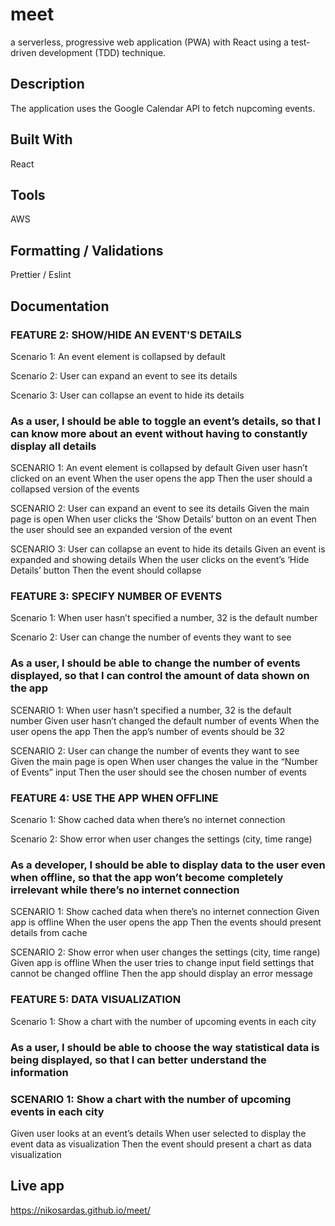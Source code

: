 # meet
a serverless, progressive web application (PWA) with React using a test-driven
development (TDD) technique.
## Description
The application uses the Google Calendar API to fetch nupcoming events.

## Built With
React 

## Tools
AWS

## Formatting / Validations
Prettier / Eslint

## Documentation

### FEATURE 2: SHOW/HIDE AN EVENT'S DETAILS

Scenario 1: An event element is collapsed by default

Scenario 2: User can expand an event to see its details

Scenario 3: User can collapse an event to hide its details

### As a user, I should be able to toggle an event’s details, so that I can know more about an event without having to constantly display all details

SCENARIO 1: An event element is collapsed by default
Given user hasn’t clicked on an event
When the user opens the app
Then the user should a collapsed version of the events

SCENARIO 2: User can expand an event to see its details
Given the main page is open
When user clicks the ‘Show Details’ button on an event
Then the user should see an expanded version of the event

SCENARIO 3: User can collapse an event to hide its details
Given an event is expanded and showing details
When the user clicks on the event’s ‘Hide Details’ button
Then the event should collapse


### FEATURE 3: SPECIFY NUMBER OF EVENTS

Scenario 1: When user hasn’t specified a number, 32 is the default number

Scenario 2: User can change the number of events they want to see

### As a user, I should be able to change the number of events displayed, so that I can control the amount of data shown on the app

SCENARIO 1:  When user hasn’t specified a number, 32 is the default number
Given user hasn’t changed the default number of events
When the user opens the app
Then the app’s number of events should be 32

SCENARIO 2:  User can change the number of events they want to see
Given the main page is open
When user changes the value in the “Number of Events” input
Then the user should see the chosen number of events


### FEATURE 4: USE THE APP WHEN OFFLINE

Scenario 1: Show cached data when there’s no internet connection

Scenario 2: Show error when user changes the settings (city, time range)

### As a developer, I should be able to display data to the user even when offline, so that the app won’t become completely irrelevant while there’s no internet connection

SCENARIO 1:  Show cached data when there’s no internet connection
Given app is offline
When the user opens the app
Then the events should present details from cache

SCENARIO 2:  Show error when user changes the settings (city, time range)
Given app is offline
When the user tries to change input field settings that cannot be changed offline
Then the app should display an error message

### FEATURE 5: DATA VISUALIZATION
Scenario 1: Show a chart with the number of upcoming events in each city

### As a user, I should be able to choose the way statistical data is being displayed, so that I can better understand the information

### SCENARIO 1:  Show a chart with the number of upcoming events in each city
Given user looks at an event’s details
When user selected to display the event data as visualization 
Then the event should present a chart as data visualization

## Live app
https://nikosardas.github.io/meet/
